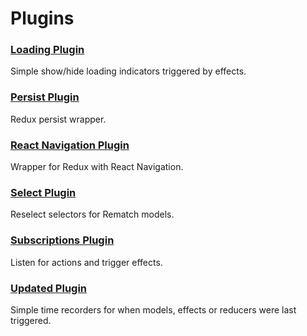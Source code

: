 # Plugins

### [Loading Plugin](../plugins/loading)
Simple show/hide loading indicators triggered by effects.

### [Persist Plugin](../plugins/persist)
Redux persist wrapper.

### [React Navigation Plugin](../plugins/react-navigation)
Wrapper for Redux with React Navigation.

### [Select Plugin](../plugins/select)
Reselect selectors for Rematch models.

### [Subscriptions Plugin](../plugins/subscriptions)
Listen for actions and trigger effects.

### [Updated Plugin](../plugins/updated)
Simple time recorders for when models, effects or reducers were last triggered.
